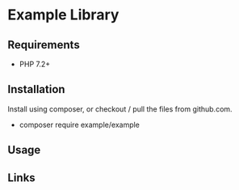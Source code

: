 # Example Library

## Requirements

 * PHP 7.2+

## Installation

Install using composer, or checkout / pull the files from github.com.

 * composer require example/example 

## Usage



## Links


